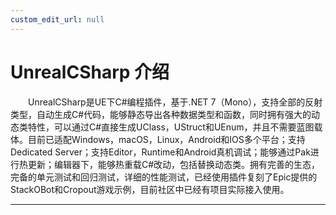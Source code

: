 ```yaml
---
custom_edit_url: null
---
```


# UnrealCSharp 介绍

&ensp;&ensp;&ensp;&ensp;UnrealCSharp是UE下C#编程插件，基于.NET 7（Mono），支持全部的反射类型，自动生成C#代码，能够静态导出各种数据类型和函数，同时拥有强大的动态类特性，可以通过C#直接生成UClass，UStruct和UEnum，并且不需要蓝图载体。目前已适配Windows，macOS，Linux，Android和IOS多个平台；支持Dedicated Server；支持Editor，Runtime和Android真机调试；能够通过Pak进行热更新；编辑器下，能够热重载C#改动，包括替换动态类。拥有完善的生态，完备的单元测试和回归测试，详细的性能测试，已经使用插件复刻了Epic提供的StackOBot和Cropout游戏示例，目前社区中已经有项目实际接入使用。

---
